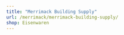 ```yaml
---
title: "Merrimack Building Supply"
url: /merrimack/merrimack-building-supply/
shop: Eisenwaren
---
```

